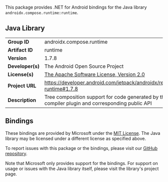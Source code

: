 This package provides .NET for Android bindings for the Java library `androidx.compose.runtime:runtime`.

## Java Library

| | |
|-|-|
| **Group ID** | androidx.compose.runtime |
| **Artifact ID** | runtime |
| **Version** | 1.7.8 |
| **Developer(s)** | The Android Open Source Project |
| **License(s)** | [The Apache Software License, Version 2.0](http://www.apache.org/licenses/LICENSE-2.0.txt) |
| **Project URL** | https://developer.android.com/jetpack/androidx/releases/compose-runtime#1.7.8 |
| **Description** | Tree composition support for code generated by the Compose compiler plugin and corresponding public API |

## Bindings

These bindings are provided by Microsoft under the [MIT License](https://opensource.org/licenses/MIT). The Java
library may be licensed under a different license as specified above.

To report issues with this package or the bindings, please visit our [GitHub repository](https://aka.ms/android-libraries).

Note that Microsoft only provides support for the bindings. For support on
usage or issues with the Java library itself, please visit the library's project page.
